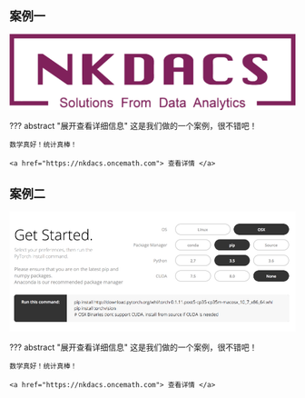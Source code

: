 ## 案例一
![test.png](../_static/img/nkdacs.png)

??? abstract "展开查看详细信息"
    这是我们做的一个案例，很不错吧！

    数学真好！统计真棒！

    <a href="https://nkdacs.oncemath.com"> 查看详情 </a>

## 案例二
![test.png](../_static/img/tutorial/pytorch-install/pytorch.png)

??? abstract "展开查看详细信息"
    这是我们做的一个案例，很不错吧！

    数学真好！统计真棒！

    <a href="https://nkdacs.oncemath.com"> 查看详情 </a>